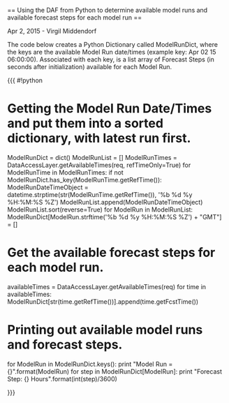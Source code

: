== Using the DAF from Python to determine available model runs and available forecast steps for each model run ==

Apr 2, 2015 - Virgil Middendorf

The code below creates a Python Dictionary called ModelRunDict, where the keys are the available Model Run date/times (example key: Apr 02 15 06:00:00). Associated with each key, is a list array of Forecast Steps (in seconds after initialization) available for each Model Run.

{{{
#!python
# Getting the Model Run Date/Times and put them into a sorted dictionary, with latest run first.
ModelRunDict = dict()
ModelRunList = []
ModelRunTimes = DataAccessLayer.getAvailableTimes(req, refTimeOnly=True)
for ModelRunTime in ModelRunTimes:
	if not ModelRunDict.has_key(ModelRunTime.getRefTime()):
		ModelRunDateTimeObject = datetime.strptime(str(ModelRunTime.getRefTime()), '%b %d %y %H:%M:%S %Z')
		ModelRunList.append(ModelRunDateTimeObject)
ModelRunList.sort(reverse=True)
for ModelRun in ModelRunList:
	ModelRunDict[ModelRun.strftime('%b %d %y %H:%M:%S %Z') + "GMT"] = []

# Get the available forecast steps for each model run.
availableTimes = DataAccessLayer.getAvailableTimes(req)
for time in availableTimes:
	ModelRunDict[str(time.getRefTime())].append(time.getFcstTime())

# Printing out available model runs and forecast steps.
for ModelRun in ModelRunDict.keys():
	print "Model Run = {}".format(ModelRun)
	for step in ModelRunDict[ModelRun]:
		print "Forecast Step: {} Hours".format(int(step)/3600)

}}}

